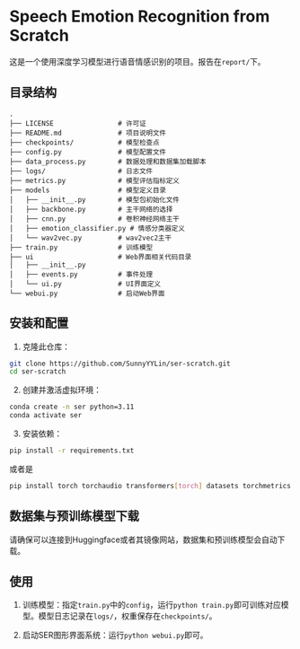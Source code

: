 # Speech Emotion Recognition from Scratch

这是一个使用深度学习模型进行语音情感识别的项目。报告在`report/`下。

## 目录结构

```plaintext
.
├── LICENSE                # 许可证
├── README.md              # 项目说明文件
├── checkpoints/           # 模型检查点
├── config.py              # 模型配置文件
├── data_process.py        # 数据处理和数据集加载脚本
├── logs/                  # 日志文件
├── metrics.py             # 模型评估指标定义
├── models                 # 模型定义目录
│   ├── __init__.py        # 模型包初始化文件
│   ├── backbone.py        # 主干网络的选择
│   ├── cnn.py             # 卷积神经网络主干
│   ├── emotion_classifier.py # 情感分类器定义
│   └── wav2vec.py         # wav2vec2主干
├── train.py               # 训练模型
├── ui                     # Web界面相关代码目录
│   ├── __init__.py        
│   ├── events.py          # 事件处理
│   └── ui.py              # UI界面定义
└── webui.py               # 启动Web界面
```

## 安装和配置

1. 克隆此仓库：
```sh
git clone https://github.com/SunnyYYLin/ser-scratch.git
cd ser-scratch
```

2. 创建并激活虚拟环境：
```sh
conda create -n ser python=3.11
conda activate ser
```

3. 安装依赖：
```sh
pip install -r requirements.txt
```
或者是
```sh
pip install torch torchaudio transformers[torch] datasets torchmetrics tensorboard librosa soundfile gradio
```

## 数据集与预训练模型下载

请确保可以连接到Huggingface或者其镜像网站，数据集和预训练模型会自动下载。

## 使用

1. 训练模型：指定`train.py`中的`config`，运行`python train.py`即可训练对应模型。模型日志记录在`logs/`，权重保存在`checkpoints/`。

2. 启动SER图形界面系统：运行`python webui.py`即可。